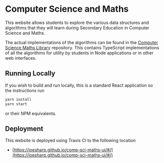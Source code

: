 # Computer Science and Maths

This website allows students to explore the various data structures and algorithms that they will
learn during Secondary Education in Computer Science and Maths.

The actual implementations of the algorithms can be found in the [Computer Science Maths Library](https://github.com/JoeSharp/comp-sci-maths-lib) repository. This contains TypeScript implementations of all the algorithms for utility by students in Node applications or in other web interfaces.

## Running Locally

If you wish to build and run locally, this is a standard React application so the instructions run

```bash
yarn install
yarn start
```

or their NPM equivalents.

## Deployment

This website is deployed using Travis CI to the following location

- [https://joesharp.github.io/comp-sci-maths-ui/#/](https://joesharp.github.io/comp-sci-maths-ui/#/)
